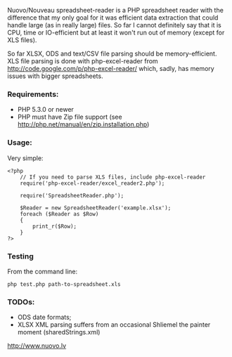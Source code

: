 Nuovo/Nouveau spreadsheet-reader is a PHP spreadsheet reader with the difference that my only goal for it was efficient data extraction that could handle large (as in really large) files. So far I cannot definitely say that it is CPU, time or IO-efficient but at least it won't run out of memory (except for XLS files).

So far XLSX, ODS and text/CSV file parsing should be memory-efficient. XLS file parsing is done with php-excel-reader from http://code.google.com/p/php-excel-reader/ which, sadly, has memory issues with bigger spreadsheets.

### Requirements:
*  PHP 5.3.0 or newer
*  PHP must have Zip file support (see http://php.net/manual/en/zip.installation.php)

### Usage:

Very simple:

	<?php
		// If you need to parse XLS files, include php-excel-reader
		require('php-excel-reader/excel_reader2.php');
	
		require('SpreadsheetReader.php');
	
		$Reader = new SpreadsheetReader('example.xlsx');
		foreach ($Reader as $Row)
		{
			print_r($Row);
		}
	?>

### Testing

From the command line:

	php test.php path-to-spreadsheet.xls

### TODOs:
*  ODS date formats;
*  XLSX XML parsing suffers from an occasional Shliemel the painter moment (sharedStrings.xml)

http://www.nuovo.lv